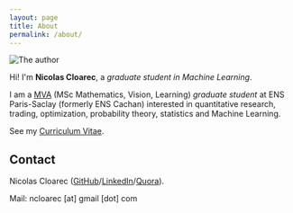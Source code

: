 ```yaml
---
layout: page
title: About
permalink: /about/
---
```


![The author](../assets/images/me.jpg)

Hi! I'm **Nicolas Cloarec**, a *graduate student in Machine Learning*.

I am a [MVA](https://www.enpc.fr/en/masters-mathematics-vision-learning) (MSc Mathematics, Vision, Learning) *graduate student* at ENS Paris-Saclay (formerly ENS Cachan) interested in quantitative research, trading, optimization, probability theory, statistics and Machine Learning.

<!-- {{ site.author.bio }} -->

See my [Curriculum Vitae](http://ncloarec.github.io/PDF/Cloarec_CV.pdf).
<!-- or my short [Resume](http://ncloarec.github.io/PDF/Cloarec_resume.pdf). -->

<!-- ## Current research interests -->

<!-- Besides what I do at work, I am interested in a variety of topics in Machine Learning, notably in statistical learning and optimisation.

* Non-euclidean geometry in Machine Learning (manifold learning, Riemannian optimisation)
* Approximate inference in probabilistic graphical models
* Representation learning and component analysis
* Tensor methods, sparse coding, compressed sensing (see my MSc thesis)
* Social network analysis, more precisely influence propagation

My preferred applications are in data science, computer vision, and medical research. -->

## Contact

Nicolas Cloarec ([GitHub](http://github.com/ncloarec)/[LinkedIn](https://linkedin.com/in/nicolas-cloarec-555157109)/[Quora](https://www.quora.com/profile/Nicolas-Cloarec)).

Mail: ncloarec [at] gmail [dot] com
